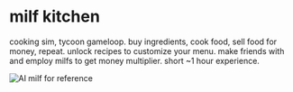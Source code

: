 # milf kitchen

cooking sim, tycoon gameloop. buy ingredients, cook food, sell food for money, repeat. unlock recipes to customize your menu. make friends with and employ milfs to get money multiplier. short ~1 hour experience.

![AI milf for reference](https://images-ng.pixai.art/images/orig/37adef77-92ab-42dc-bb79-dc9937662306)
